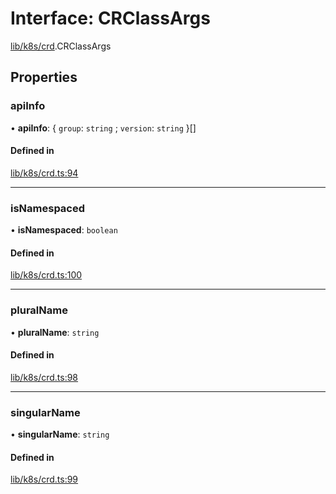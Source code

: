 # Interface: CRClassArgs

[lib/k8s/crd](../modules/lib_k8s_crd.md).CRClassArgs

## Properties

### apiInfo

• **apiInfo**: { `group`: `string` ; `version`: `string`  }[]

#### Defined in

[lib/k8s/crd.ts:94](https://github.com/headlamp-k8s/headlamp/blob/65bfc11e/frontend/src/lib/k8s/crd.ts#L94)

___

### isNamespaced

• **isNamespaced**: `boolean`

#### Defined in

[lib/k8s/crd.ts:100](https://github.com/headlamp-k8s/headlamp/blob/65bfc11e/frontend/src/lib/k8s/crd.ts#L100)

___

### pluralName

• **pluralName**: `string`

#### Defined in

[lib/k8s/crd.ts:98](https://github.com/headlamp-k8s/headlamp/blob/65bfc11e/frontend/src/lib/k8s/crd.ts#L98)

___

### singularName

• **singularName**: `string`

#### Defined in

[lib/k8s/crd.ts:99](https://github.com/headlamp-k8s/headlamp/blob/65bfc11e/frontend/src/lib/k8s/crd.ts#L99)
